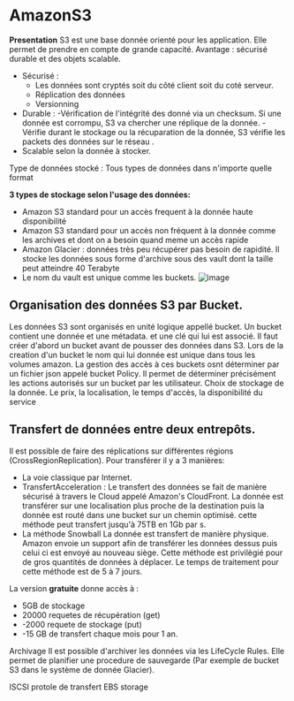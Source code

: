 # AmazonS3

**Presentation** 
S3 est une base donnée orienté pour les application. Elle permet de prendre en compte de grande capacité. 
Avantage : sécurisé durable et des objets scalable.
- Sécurisé  : 
	-  Les données sont cryptés soit du côté client soit du coté serveur.
	- Réplication des données
	- Versionning
- Durable :
	-Vérification de l'intégrité des donné via un checksum.
	Si une donnée est corrompu, S3 va chercher une réplique de la donnée.
	-Vérifie durant le stockage ou la récuparation de la donnée, S3 vérifie les packets des données sur le réseau .
- Scalable selon la donnée à stocker. 

Type de données stocké : Tous types de données dans n'importe quelle format

**3  types de stockage selon l'usage des données:**
- Amazon S3 standard  pour un accès frequent à la donnée haute disponibilité
- Amazon S3 standard pour un accès non fréquent à la donnée comme les archives et dont on a besoin quand meme un accès rapide
- Amazon Glacier :  données très peu  récupérer pas besoin de rapidité. Il stocke les données sous forme d'archive sous des vault dont la taille peut atteindre 40 Terabyte
- Le nom du vault est unique comme les buckets.
![image](https://i.ibb.co/jVf7dTt/image-528x169.png)
## Organisation des données S3 par Bucket.
Les données S3 sont organisés en unité logique appellé bucket.
Un bucket contient une donnée et une métadata. et une clé qui lui est associé.
Il faut créer d'abord un bucket avant de pousser des données dans S3.
Lors de la creation d'un bucket le nom qui lui donnée est unique dans tous les volumes amazon.
La gestion des accès à ces buckets osnt déterminer par un fichier json appelé bucket Policy.
Il permet de déterminer précisément les actions autorisés sur un bucket par les utilisateur.
Choix de stockage de la donnée.
Le prix, la localisation, le temps d'accès, la disponibilité du service

## Transfert de données entre deux entrepôts.
Il est possible de faire des réplications sur différentes régions (CrossRegionReplication).
Pour transférer il y a 3 manières:
- La voie classique par Internet.
- TransfertAcceleration : 
Le transfert des données se fait de manière sécurisé à travers le Cloud appelé Amazon's CloudFront. La donnée est transférer sur une localisation plus proche de la destination puis la donnée est routé dans une bucket sur un chemin optimisé.
cette méthode peut transfert jusqu'à 75TB en 1Gb par s.
- La méthode Snowball  La donnée est transfert de manière physique. Amazon envoie un support afin de transférer les données dessus puis celui ci est envoyé au nouveau siège. Cette méthode est privilègié pour de gros quantités de données à déplacer.  Le temps de traitement pour cette méthode est de 5 à 7 jours.
 
 La version **gratuite** donne accès à :
 - 5GB de stockage 
-  20000 requetes de récupération  (get)
- -2000 requete de stockage  (put)
- -15 GB de transfert chaque mois pour 1 an.


Archivage 
Il est possible d'archiver les données via les LifeCycle Rules. Elle permet de planifier une procedure de sauvegarde (Par exemple de bucket S3 dans le système de donnée Glacier).

ISCSI protole de transfert
EBS storage
<!--stackedit_data:
eyJoaXN0b3J5IjpbLTQyODc2MDI0Nyw0MzA2OTQ1NTAsMTExND
Y4NDQ1NiwzMjgxOTkwODUsMzE0MjMyNDYxLDEwMjkwNzE0MTcs
LTMzMDgxOTY5NywtNjU3NjUwMDg3XX0=
-->